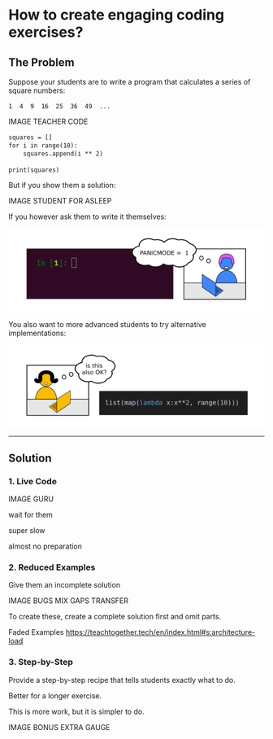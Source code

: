 
# How to create engaging coding exercises?

## The Problem

Suppose your students are to write a program
that calculates a series of square numbers:

    1  4  9  16  25  36  49  ...
  
IMAGE TEACHER CODE

    squares = []
    for i in range(10):
        squares.append(i ** 2)

    print(squares)

But if you show them a solution:

IMAGE STUDENT FOR ASLEEP

If you however ask them to write it themselves:

![student in panic mode](images/code_empty_panic.png)

You also want to more advanced students to try alternative implementations:

![squares with functional pattern](images/code_alternatives.png)

----

## Solution

### 1. Live Code

IMAGE GURU

wait for them

super slow

almost no preparation

### 2. Reduced Examples

Give them an incomplete solution

IMAGE BUGS MIX GAPS TRANSFER

To create these, create a complete solution first and omit parts.

Faded Examples https://teachtogether.tech/en/index.html#s:architecture-load



### 3. Step-by-Step

Provide a step-by-step recipe that tells students exactly what to do.

Better for a longer exercise.

This is more work, but it is simpler to do.

IMAGE BONUS EXTRA GAUGE
